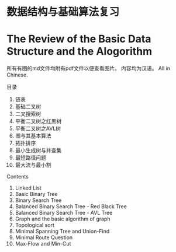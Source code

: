 # 数据结构与基础算法复习
# The Review of the Basic Data Structure and the Alogorithm

所有有图的md文件均附有pdf文件以便查看图片。
内容均为汉语。
All in Chinese.

目录
1. 链表
2. 基础二叉树
3. 二叉搜索树
4. 平衡二叉树之红黑树
5. 平衡二叉树之AVL树
6. 图与其基本算法
7. 拓扑排序
8. 最小生成树与并查集
9. 最短路径问题
10. 最大流与最小割




Contents
1. Linked List
2. Basic Binary Tree
3. Binary Search Tree
4. Balanced Binary Search Tree - Red Black Tree
5. Balanced Binary Search Tree - AVL Tree
6. Graph and the basic algorithm of graph
7. Topological sort
8. Minimal Spanning Tree and Union-Find
9. Minimal Route Question
10. Max-Flow and Min-Cut



